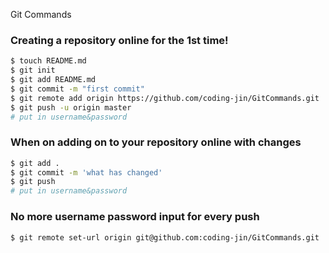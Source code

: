 Git Commands

### Creating a repository online for the <b>1st time</b>!

``` sh
$ touch README.md
$ git init
$ git add README.md
$ git commit -m "first commit"
$ git remote add origin https://github.com/coding-jin/GitCommands.git
$ git push -u origin master
# put in username&password
```

### When on adding on to your repository online with changes
``` sh
$ git add .
$ git commit -m 'what has changed'
$ git push
# put in username&password
```


### No more username password input for every push
``` sh
$ git remote set-url origin git@github.com:coding-jin/GitCommands.git
```
